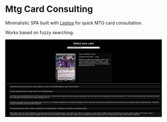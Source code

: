 # Mtg Card Consulting

Minimalistic SPA built with [Leptos](https://leptos.dev/) for quick MTG card
consultation.

Works based on fuzzy searching.

![Liliana, Dreadhorde General](liliana.png)
